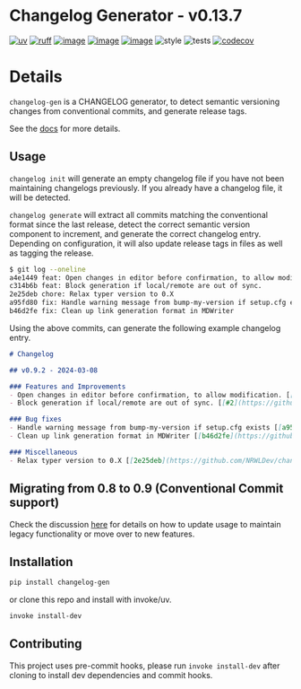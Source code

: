# Changelog Generator - v0.13.7
[![uv](https://img.shields.io/endpoint?url=https://raw.githubusercontent.com/astral-sh/uv/main/assets/badge/v0.json)](https://github.com/astral-sh/uv)
[![ruff](https://img.shields.io/endpoint?url=https://raw.githubusercontent.com/astral-sh/ruff/main/assets/badge/v2.json)](https://github.com/astral-sh/ruff)
[![image](https://img.shields.io/pypi/v/changelog_gen.svg)](https://pypi.org/project/changelog_gen/)
[![image](https://img.shields.io/pypi/l/changelog_gen.svg)](https://pypi.org/project/changelog_gen/)
[![image](https://img.shields.io/pypi/pyversions/changelog_gen.svg)](https://pypi.org/project/changelog_gen/)
![style](https://github.com/NRWLDev/changelog-gen/actions/workflows/style.yml/badge.svg)
![tests](https://github.com/NRWLDev/changelog-gen/actions/workflows/tests.yml/badge.svg)
[![codecov](https://codecov.io/gh/NRWLDev/changelog-gen/branch/main/graph/badge.svg)](https://codecov.io/gh/NRWLDev/changelog-gen)

# Details

`changelog-gen` is a CHANGELOG generator, to detect semantic versioning changes
from conventional commits, and generate release tags.

See the [docs](https://nrwldev.github.io/changelog-gen) for more details.

## Usage

`changelog init` will generate an empty changelog file if you have not been
maintaining changelogs previously. If you already have a changelog file, it
will be detected.

`changelog generate` will extract all commits matching the conventional format
since the last release, detect the correct semantic version component to
increment, and generate the correct changelog entry. Depending on
configuration, it will also update release tags in files as well as tagging the
release.

```bash
$ git log --oneline
a4e1449 feat: Open changes in editor before confirmation, to allow modification.
c314b6b feat: Block generation if local/remote are out of sync.
2e25deb chore: Relax typer version to 0.X
a95fd80 fix: Handle warning message from bump-my-version if setup.cfg exists
b46d2fe fix: Clean up link generation format in MDWriter
```

Using the above commits, can generate the following example changelog entry.

```md
# Changelog

## v0.9.2 - 2024-03-08

### Features and Improvements
- Open changes in editor before confirmation, to allow modification. [[#1](https://github.com/NRWLDev/changelog-gen/issues/1)] [[a4e1449](https://github.com/NRWLDev/changelog-gen/commit/a4e1449bf44f370c671cc679d4bf9cfd75e68cbf)]
- Block generation if local/remote are out of sync. [[#2](https://github.com/NRWLDev/changelog-gen/issues/2)] [[c314b6b](https://github.com/NRWLDev/changelog-gen/commit/c314b6b8a32f4ce5c05869f0accd24bb4e6097f2)]

### Bug fixes
- Handle warning message from bump-my-version if setup.cfg exists [[a95fd80](https://github.com/NRWLDev/changelog-gen/commit/a95fd80d939985ab4b51a864676dda234e345d47)]
- Clean up link generation format in MDWriter [[b46d2fe](https://github.com/NRWLDev/changelog-gen/commit/b46d2fe6fba5a170f25dffbf8697868d14a4e73e)]

### Miscellaneous
- Relax typer version to 0.X [[2e25deb](https://github.com/NRWLDev/changelog-gen/commit/2e25deb902710343a0f85f40323762752eef4a45)]
```

## Migrating from 0.8 to 0.9 (Conventional Commit support)
Check the discussion
[here](https://github.com/EdgyEdgemond/changelog-gen/discussions/98) for
details on how to update usage to maintain legacy functionality or move over to
new features.

## Installation

```bash
pip install changelog-gen
```

or clone this repo and install with invoke/uv.

```bash
invoke install-dev
```

## Contributing

This project uses pre-commit hooks, please run `invoke install-dev` after
cloning to install dev dependencies and commit hooks.
